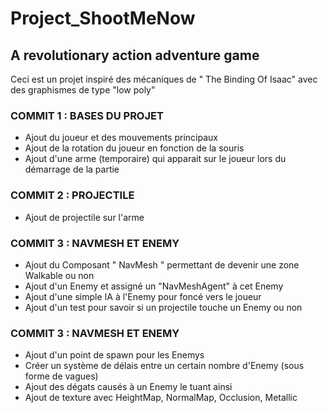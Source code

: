 <h1>Project_ShootMeNow</h1>

<h2>A revolutionary action adventure game</h2>

<p>Ceci est un projet inspiré des mécaniques de " The Binding Of Isaac" avec des graphismes de type "low poly"</p>


<h3>COMMIT 1 : BASES DU PROJET</h3>

<ul>
  <li>Ajout du joueur et des mouvements principaux</li>
  <li>Ajout de la rotation du joueur en fonction de la souris</li>
  <li>Ajout d'une arme (temporaire) qui apparait sur le joueur lors du démarrage de la partie</li>
</ul>

<h3>COMMIT 2 : PROJECTILE</h3>

<ul><li> Ajout de projectile sur l'arme </li></ul> 


<h3>COMMIT 3 : NAVMESH ET ENEMY</h3>

<ul>
  <li>Ajout du Composant " NavMesh " permettant de devenir une zone Walkable ou non</li>
  <li>Ajout d'un Enemy et assigné un "NavMeshAgent" à cet Enemy</li>
  <li>Ajout d'une simple IA à l'Enemy pour foncé vers le joueur</li>
  <li>Ajout d'un test pour savoir si un projectile touche un Enemy ou non</li>
</ul>

<h3>COMMIT 3 : NAVMESH ET ENEMY</h3>

<ul>
  <li>Ajout d'un point de spawn pour les Enemys</li>
  <li>Créer un système de délais entre un certain nombre d'Enemy (sous forme de vagues)</li>
  <li>Ajout des dégats causés à un Enemy le tuant ainsi</li>
  <li>Ajout de texture avec HeightMap, NormalMap, Occlusion, Metallic </li>
</ul>
